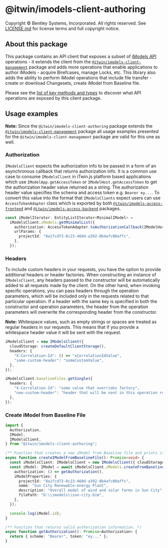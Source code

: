 # @itwin/imodels-client-authoring

Copyright © Bentley Systems, Incorporated. All rights reserved. See [LICENSE.md](./LICENSE.md) for license terms and full copyright notice.

## About this package

This package contains an API client that exposes a subset of [iModels API](https://developer.bentley.com/apis/imodels-v2/) operations - it extends the client from the [`@itwin/imodels-client-management`](../imodels-client-management/README.md) package and adds more operations that enable applications to author iModels - acquire Birefcases, manage Locks, etc. This library also adds the ability to perform iModel operations that include file transfer - create or download Changesets, create iModel from Baseline file.

Please see the [list of key methods and types](../../docs/IModelsClientAuthoring.md) to discover what API operations are exposed by this client package.

## Usage examples

**Note:** Since the `@itwin/imodels-client-authoring` package extends the [`@itwin/imodels-client-management`](../imodels-client-management/README.md) package all usage examples presented for the `@itwin/imodels-client-management` package are valid for this one as well.

### Authorization

`IModelsClient` expects the authorization info to be passed in a form of an asynchronous callback that returns authorization info. It is a common use case to consume `IModelsClient` in iTwin.js platform based applications which use `IModelApp.getAccessToken` or `IModelHost.getAccessToken` to get the authorization header value returned as a string. The authorization header value specifies the schema and access token e.g. `Bearer ey...`. To convert this value into the format that `IModelsClients` expect users can use `AccessTokenAdapter` class which is exported by both [`@itwin/imodels-access-frontend`](../../itwin-platform-access/imodels-access-frontend/src/interface-adapters/AccessTokenAdapter.ts) and [`@itwin/imodels-access-backend`](../../itwin-platform-access/imodels-access-backend/src/interface-adapters/AccessTokenAdapter.ts) packages.

```typescript
const iModelIterator: EntityListIterator<MinimalIModel> =
  iModelsClient.iModels.getMinimalList({
    authorization: AccessTokenAdapter.toAuthorizationCallback(IModelHost.getAccessToken),
    urlParams: {
      projectId: "8a1fcd73-8c23-460d-a392-8b4afc00affc",
    },
  });
```

### Headers

To include custom headers in your requests, you have the option to provide additional headers or header factories. When constructing an instance of `IModelsClient`, any headers passed to the constructor will be automatically added to all requests made by the client. On the other hand, when invoking specific operations, you can pass headers through the operation parameters, which will be included only in the requests related to that particular operation. If a header with the same key is specified in both the constructor and operation parameters, the header from the operation parameters will overwrite the corresponding header from the constructor.

**Note:** Whitespace values, such as empty strings or spaces are treated as regular headers in our requests. This means that if you provide a whitespace header value it will be sent with the request.

```typescript
iModelsClient = new IModelsClient({
  cloudStorage: createDefaultClientStorage(),
  headers: {
    "X-Correlation-Id": () => "xCorrelationIdValue",
    "some-custom-header": "someCustomValue",
  },
});

iModelsClient.baselineFiles.getSingle({
  headers: {
    "X-Correlation-Id": "some value that overrides factory",
    "new-custom-header": "header that will be sent in this operation requests",
  },
});
```

### Create iModel from Baseline File

```typescript
import {
  Authorization,
  IModel,
  IModelsClient,
} from "@itwin/imodels-client-authoring";

/** Function that creates a new iModel from Baseline file and prints its id to the console. */
async function createIModelFromBaselineFile(): Promise<void> {
  const iModelsClient: IModelsClient = new IModelsClient({ cloudStorage: createDefaultClientStorage() });
  const iModel: IModel = await iModelsClient.iModels.createFromBaseline({
    authorization: () => getAuthorization(),
    iModelProperties: {
      projectId: "8a1fcd73-8c23-460d-a392-8b4afc00affc",
      name: "Sun City Renewable-energy Plant",
      description: "Overall model of wind and solar farms in Sun City",
      filePath: "D:\\imodels\\sun-city.bim",
    },
  });

  console.log(iModel.id);
}

/** Function that returns valid authorization information. */
async function getAuthorization(): Promise<Authorization> {
  return { scheme: "Bearer", token: "ey..." };
}
```
